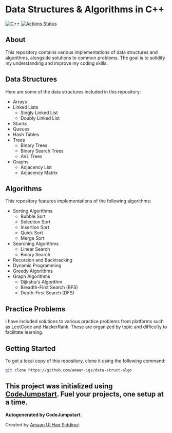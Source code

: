 # Data Structures & Algorithms in C++
[![C++](https://github.com/MakeContributions/DSA/actions/workflows/cpp.yml/badge.svg)](https://github.com/amaan-igs/data-struct-algo/actions/workflows/cpp.yml)
[![Actions Status](https://github.com/formulahendry/vscode-code-runner/actions/workflows/main.yml/badge.svg)](https://github.com/amaan-igs/data-struct-algo/actions/workflows/cpp.yml)
## About

This repository contains various implementations of data structures and algorithms, alongside solutions to common problems. The goal is to solidify my understanding and improve my coding skills.

## Data Structures 

Here are some of the data structures included in this repository:

- Arrays
- Linked Lists
  - Singly Linked List
  - Doubly Linked List
- Stacks
- Queues
- Hash Tables
- Trees
  - Binary Trees
  - Binary Search Trees
  - AVL Trees
- Graphs
  - Adjacency List
  - Adjacency Matrix

## Algorithms

This repository features implementations of the following algorithms:

- Sorting Algorithms
  - Bubble Sort
  - Selection Sort
  - Insertion Sort
  - Quick Sort
  - Merge Sort
- Searching Algorithms
  - Linear Search
  - Binary Search
- Recursion and Backtracking
- Dynamic Programming
- Greedy Algorithms
- Graph Algorithms
  - Dijkstra's Algorithm
  - Breadth-First Search (BFS)
  - Depth-First Search (DFS)

## Practice Problems

I have included solutions to various practice problems from platforms such as LeetCode and HackerRank. These are organized by topic and difficulty to facilitate learning.

## Getting Started

To get a local copy of this repository, clone it using the following command:

```bash
git clone https://github.com/amaan-igs/data-struct-algo
```

This project was initialized using [CodeJumpstart](https://marketplace.visualstudio.com/items?itemName=amaan-ul-haq-siddiqui.codejumpstart). Fuel your projects, one setup at a time.
---
**Autogenerated by CodeJumpstart.**

Created by [Amaan Ul Haq Siddiqui](https://www.linkedin.com/in/amaanulhaqsiddiqui/).
